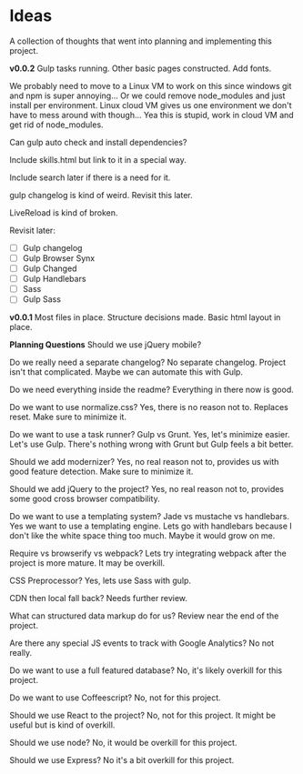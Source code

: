 # Ideas

A collection of thoughts that went into planning and implementing this project.

**v0.0.2**
Gulp tasks running. Other basic pages constructed. Add fonts.

We probably need to move to a Linux VM to work on this since windows git and npm is super annoying... Or we could remove node_modules and just install per environment. Linux cloud VM gives us one environment we don't have to mess around with though... Yea this is stupid, work in cloud VM and get rid of node_modules.

Can gulp auto check and install dependencies?

Include skills.html but link to it in a special way.

Include search later if there is a need for it.

gulp changelog is kind of weird. Revisit this later.

LiveReload is kind of broken.

Revisit later:
- [ ] Gulp changelog
- [ ] Gulp Browser Synx
- [ ] Gulp Changed
- [ ] Gulp Handlebars
- [ ] Sass
- [ ] Gulp Sass

**v0.0.1**
Most files in place. Structure decisions made. Basic html layout in place.

**Planning Questions**
Should we use jQuery mobile?

Do we really need a separate changelog?
  No separate changelog. Project isn't that complicated. Maybe we can automate this with Gulp.

Do we need everything inside the readme?
  Everything in there now is good.

Do we want to use normalize.css?
  Yes, there is no reason not to. Replaces reset. Make sure to minimize it.

Do we want to use a task runner? Gulp vs Grunt.
  Yes, let's minimize easier. Let's use Gulp. There's nothing wrong with Grunt but Gulp feels a bit better.

Should we add modernizer?
  Yes, no real reason not to, provides us with good feature detection. Make sure to minimize it.

Should we add jQuery to the project?
  Yes, no real reason not to, provides some good cross browser compatibility.

Do we want to use a templating system? Jade vs mustache vs handlebars.
  Yes we want to use a templating engine. Lets go with handlebars because I don't like the white space thing too much. Maybe it would grow on me.

Require vs browserify vs webpack?
  Lets try integrating webpack after the project is more mature. It may be overkill.

CSS Preprocessor?
  Yes, lets use Sass with gulp.

CDN then local fall back?
  Needs further review.

What can structured data markup do for us?
  Review near the end of the project.

Are there any special JS events to track with Google Analytics?
  No not really.

Do we want to use a full featured database?
  No, it's likely overkill for this project.

Do we want to use Coffeescript?
  No, not for this project.

Should we use React to the project?
  No, not for this project. It might be useful but is kind of overkill.

Should we use node?
  No, it would be overkill for this project.

Should we use Express?
  No it's a bit overkill for this project.